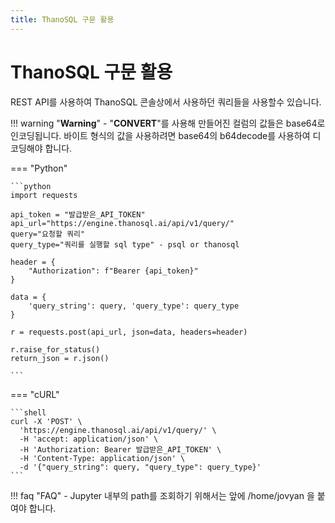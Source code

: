 ```yaml
---
title: ThanoSQL 구문 활용
---
```


# __ThanoSQL 구문 활용__

REST API를 사용하여 ThanoSQL 콘솔상에서 사용하던 쿼리들을 사용할수 있습니다. 

!!! warning "__Warning__"
    - "__CONVERT__"를 사용해 만들어진 컬럼의 값들은 base64로 인코딩됩니다. 바이트 형식의 값을 사용하려면 base64의 b64decode를 사용하여 디코딩해야 합니다.

=== "Python"

    ```python
    import requests

    api_token = "발급받은_API_TOKEN"
    api_url="https://engine.thanosql.ai/api/v1/query/"
    query="요청할 쿼리"
    query_type="쿼리를 실행할 sql type" - psql or thanosql

    header = {
        "Authorization": f"Bearer {api_token}"
    }

    data = {
        'query_string': query, 'query_type': query_type
    }

    r = requests.post(api_url, json=data, headers=header)

    r.raise_for_status()
    return_json = r.json()
    
    ```

=== "cURL"

    ```shell 
    curl -X 'POST' \
      'https://engine.thanosql.ai/api/v1/query/' \
      -H 'accept: application/json' \
      -H 'Authorization: Bearer 발급받은_API_TOKEN' \
      -H 'Content-Type: application/json' \
      -d '{"query_string": query, "query_type": query_type}'
    ```

!!! faq "FAQ" 
    - Jupyter 내부의 path를 조회하기 위해서는 앞에 /home/jovyan 을 붙여야 합니다.